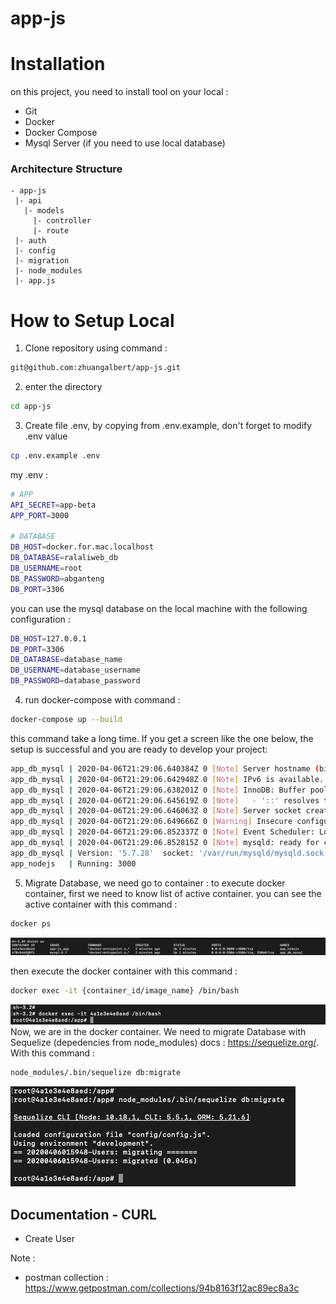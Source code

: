 # app-js

# Installation

on this project, you need to install tool on your local :
- Git
- Docker
- Docker Compose
- Mysql Server (if you need to use local database)

### Architecture Structure
```
- app-js
 |- api
   |- models
     |- controller
     |- route
 |- auth
 |- config
 |- migration
 |- node_modules
 |- app.js
```

# How to Setup Local

1. Clone repository using command : 
```bash
git@github.com:zhuangalbert/app-js.git
```

2. enter the directory
```bash
cd app-js
```

3. Create file .env, by copying from .env.example, don't forget to modify .env value 
```bash
cp .env.example .env
```
my .env :
```bash
# APP
API_SECRET=app-beta
APP_PORT=3000

# DATABASE
DB_HOST=docker.for.mac.localhost
DB_DATABASE=ralaliweb_db
DB_USERNAME=root
DB_PASSWORD=abganteng
DB_PORT=3306
```

you can use the mysql database on the local machine with the following configuration : 
```bash
DB_HOST=127.0.0.1
DB_PORT=3306
DB_DATABASE=database_name
DB_USERNAME=database_username
DB_PASSWORD=database_password
```

4. run docker-compose with command : 
```bash
docker-compose up --build
```
this command take a long time.
If you get a screen like the one below, the setup is successful and you are ready to develop your project:

```bash
app_db_mysql | 2020-04-06T21:29:06.640384Z 0 [Note] Server hostname (bind-address): '*'; port: 3306
app_db_mysql | 2020-04-06T21:29:06.642948Z 0 [Note] IPv6 is available.
app_db_mysql | 2020-04-06T21:29:06.638201Z 0 [Note] InnoDB: Buffer pool(s) load completed at 200406 21:29:06
app_db_mysql | 2020-04-06T21:29:06.645619Z 0 [Note]   - '::' resolves to '::';
app_db_mysql | 2020-04-06T21:29:06.646063Z 0 [Note] Server socket created on IP: '::'.
app_db_mysql | 2020-04-06T21:29:06.649666Z 0 [Warning] Insecure configuration for --pid-file: Location '/var/run/mysqld' in the path is accessible to all OS users. Consider choosing a different directory.
app_db_mysql | 2020-04-06T21:29:06.852337Z 0 [Note] Event Scheduler: Loaded 0 events
app_db_mysql | 2020-04-06T21:29:06.852815Z 0 [Note] mysqld: ready for connections.
app_db_mysql | Version: '5.7.28'  socket: '/var/run/mysqld/mysqld.sock'  port: 3306  MySQL Community Server (GPL)
app_nodejs   | Running: 3000
```

5. Migrate Database, we need go to container : 
to execute docker container, first we need to know list of active container. 
you can see the active container with this command : 
```bash
docker ps
```
![](docs/images/docker-ps.png)

then execute the docker container with this command : 
```bash
docker exec -it {container_id/image_name} /bin/bash 
```
![](docs/images/docker-execute.png)
Now, we are in the docker container.
We need to migrate Database with Sequelize (depedencies from node_modules) docs : https://sequelize.org/.
With this command : 
```bash
node_modules/.bin/sequelize db:migrate
```
![](docs/images/db-migrate.png)


## Documentation - CURL

- Create User


Note : 
- postman collection : https://www.getpostman.com/collections/94b8163f12ac89ec8a3c
